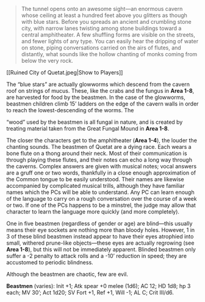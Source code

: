 > The tunnel opens onto an awesome sight—an enormous cavern whose ceiling at least a hundred feet above you glitters as though with blue stars. Before you spreads an ancient and crumbling stone city, with narrow lanes twisting among stone buildings toward a central amphitheater. A few shuffling forms are visible on the streets, and fewer lights of any type. You can easily hear the dripping of water on stone, piping conversations carried on the airs of flutes, and distantly, what sounds like the hollow chanting of monks coming from below the very rock.

[[Ruined City of Quetat.jpeg|Show to Players]]

The “blue stars” are actually glowworms which descend from the cavern roof on strings of mucus. These, like the crabs and the fungus in **Area 1-8**, are harvested for food by the beastmen. In the case of the glowworms, beastmen children climb 15’ ladders on the edge of the cavern walls in order to reach the lowest-descending of the worms. The

“wood” used by the beastmen is all fungal in nature, and is created by treating material taken from the Great Fungal Mound in **Area 1-8**.

The closer the characters get to the amphitheater (**Area 1-4**), the louder the chanting sounds. The beastmen of Quetat are a dying race. Each wears a bone flute on a thong around their neck. Most of their communication is through playing these flutes, and their notes can echo a long way through the caverns. Complex answers are given with musical notes; vocal answers are a gruff one or two words, thankfully in a close enough approximation of the Common tongue to be easily understood. Their names are likewise accompanied by complicated musical trills, although they have familiar names which the PCs will be able to understand. Any PC can learn enough of the language to carry on a rough conversation over the course of a week or two. If one of the PCs happens to be a minstrel, the judge may allow that character to learn the language more quickly (and more completely).

One in five beastmen (regardless of gender or age) are blind—this usually means their eye sockets are nothing more than bloody holes. However, 1 in 3 of these blind beastmen instead appear to have their eyes atrophied into small, withered prune-like objects—these eyes are actually regrowing (see **Area 1-8**), but this will not be immediately apparent. Blinded beastmen only suffer a -2 penalty to attack rolls and a -10’ reduction in speed; they are accustomed to periodic blindness.

Although the beastmen are chaotic, few are evil.

**Beastmen** (varies): Init +1; Atk spear +0 melee (1d6); AC 12; HD 1d8; hp 3 each; MV 30’; Act 1d20; SV Fort +1, Ref +1, Will -1; AL C; Crit III/d6.